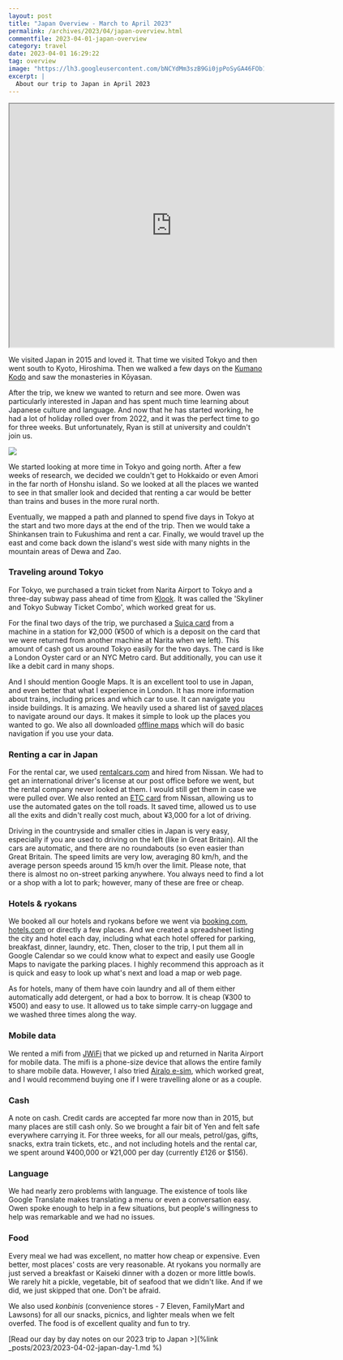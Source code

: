 ```yaml
---
layout: post
title: "Japan Overview - March to April 2023"
permalink: /archives/2023/04/japan-overview.html
commentfile: 2023-04-01-japan-overview
category: travel
date: 2023-04-01 16:29:22
tag: overview
image: "https://lh3.googleusercontent.com/bNCYdMm3szB9Gi0jpPoSyGA46FOb1qFp9bp-Bjxemuexb__Q-Ck5qdaKvsYUxDbDSDvNjF5Ky2kxS_MxH8642Iv1TLIrtHcVmxL_jL9_vMVVD1HZWu_6psyzs0c3u1lYeLntJOJpwi8=h480"
excerpt: |
  About our trip to Japan in April 2023
---
```


<iframe src="https://www.google.com/maps/d/embed?mid=1gojA3u_MVp4BVo2rBYW6zbMUKHAQ5KM&ehbc=2E312F" width="640" height="480"></iframe>

We visited Japan in 2015 and loved it. That time we visited Tokyo and then went south to Kyoto, Hiroshima. Then we walked a few days on the [Kumano Kodo](https://www.tb-kumano.jp/en/kumano-kodo/) and saw the monasteries in Kōyasan.

After the trip, we knew we wanted to return and see more. Owen was particularly interested in Japan and has spent much time learning about Japanese culture and language. And now that he has started working, he had a lot of holiday rolled over from 2022, and it was the perfect time to go for three weeks. But unfortunately, Ryan is still at university and couldn't join us.

  <a href="https://lh3.googleusercontent.com/KhwTk0L7mffULaQe-oYx2XFlyvgBePvGeGPya3HjavQgRBeLAdf1TLJc7lFogrfW0E0yGKyCWHUeQwUvRf_cQf9neRtE7HXiUG7OZWc0-yxL5hgwGVkbKI9n9ZkuGmtFxEolywOUPQY=w1920-h1080" target="_blank">
    <img src="https://lh3.googleusercontent.com/KhwTk0L7mffULaQe-oYx2XFlyvgBePvGeGPya3HjavQgRBeLAdf1TLJc7lFogrfW0E0yGKyCWHUeQwUvRf_cQf9neRtE7HXiUG7OZWc0-yxL5hgwGVkbKI9n9ZkuGmtFxEolywOUPQY=h480" />
  </a>

We started looking at more time in Tokyo and going north. After a few weeks of research, we decided we couldn't get to Hokkaido or even Amori in the far north of Honshu island. So we looked at all the places we wanted to see in that smaller look and decided that renting a car would be better than trains and buses in the more rural north.

Eventually, we mapped a path and planned to spend five days in Tokyo at the start and two more days at the end of the trip. Then we would take a Shinkansen train to Fukushima and rent a car. Finally, we would travel up the east and come back down the island's west side with many nights in the mountain areas of Dewa and Zao.

### Traveling around Tokyo

For Tokyo, we purchased a train ticket from Narita Airport to Tokyo and a three-day subway pass ahead of time from [Klook](https://www.klook.com/en-GB/activity/19437-skyliner-subway-ticket-tokyo/). It was called the 'Skyliner and Tokyo Subway Ticket Combo', which worked great for us.

For the final two days of the trip, we purchased a [Suica card](https://www.japan-rail-pass.com/transportation/prepaid-cards/suica) from a machine in a station for ¥2,000 (¥500 of which is a deposit on the card that we were returned from another machine at Narita when we left). This amount of cash got us around Tokyo easily for the two days. The card is like a London Oyster card or an NYC Metro card. But additionally, you can use it like a debit card in many shops.

And I should mention Google Maps. It is an excellent tool to use in Japan, and even better that what I experience in London. It has more information about trains, including prices and which car to use. It can navigate you inside buildings. It is amazing. We heavily used a shared list of [saved places](https://support.google.com/maps/answer/7280933) to navigate around our days. It makes it simple to look up the places you wanted to go. We also all downloaded [offline maps](https://support.google.com/maps/answer/6291838) which will do basic navigation if you use your data.

### Renting a car in Japan

For the rental car, we used [rentalcars.com](https://www.rentalcars.com/en/guides/driving-your-rental/japan-car-rental-guide/) and hired from Nissan. We had to get an international driver's license at our post office before we went, but the rental company never looked at them. I would still get them in case we were pulled over. We also rented an [ETC card](https://nissan-rentacar.com/english/guide/etc.html) from Nissan, allowing us to use the automated gates on the toll roads. It saved time, allowed us to use all the exits and didn't really cost much, about ¥3,000 for a lot of driving.

Driving in the countryside and smaller cities in Japan is very easy, especially if you are used to driving on the left (like in Great Britain). All the cars are automatic, and there are no roundabouts (so even easier than Great Britain. The speed limits are very low, averaging 80 km/h, and the average person speeds around 15 km/h over the limit. Please note, that there is almost no on-street parking anywhere. You always need to find a lot or a shop with a lot to park; however, many of these are free or cheap.

### Hotels & ryokans

We booked all our hotels and ryokans before we went via [booking.com](https://booking.com/), [hotels.com](https://hotels.com/) or directly a few places. And we created a spreadsheet listing the city and hotel each day, including what each hotel offered for parking, breakfast, dinner, laundry, etc. Then, closer to the trip, I put them all in Google Calendar so we could know what to expect and easily use Google Maps to navigate the parking places. I highly recommend this approach as it is quick and easy to look up what's next and load a map or web page.

As for hotels, many of them have coin laundry and all of them either automatically add detergent, or had a box to borrow. It is cheap (¥300 to ¥500) and easy to use. It allowed us to take simple carry-on luggage and we washed three times along the way.

### Mobile data

We rented a mifi from [JWiFi](https://wi-firental.com/) that we picked up and returned in Narita Airport for mobile data. The mifi is a phone-size device that allows the entire family to share mobile data. However, I also tried [Airalo e-sim](https://www.airalo.com/), which worked great, and I would recommend buying one if I were travelling alone or as a couple.

### Cash

A note on cash. Credit cards are accepted far more now than in 2015, but many places are still cash only. So we brought a fair bit of Yen and felt safe everywhere carrying it. For three weeks, for all our meals, petrol/gas, gifts, snacks, extra train tickets, etc., and not including hotels and the rental car, we spent around ¥400,000 or ¥21,000 per day (currently £126 or $156).

### Language

We had nearly zero problems with language. The existence of tools like Google Translate makes translating a menu or even a conversation easy. Owen spoke enough to help in a few situations, but people's willingness to help was remarkable and we had no issues.

### Food

Every meal we had was excellent, no matter how cheap or expensive. Even better, most places' costs are very reasonable. At ryokans you normally are just served a breakfast or Kaiseki dinner with a dozen or more little bowls. We rarely hit a pickle, vegetable, bit of seafood that we didn't like. And if we did, we just skipped that one. Don't be afraid.

We also used _konbinis_ (convenience stores - 7 Eleven, FamilyMart and Lawsons) for all our snacks, picnics, and lighter meals when we felt overfed. The food is of excellent quality and fun to try.

[Read our day by day notes on our 2023 trip to Japan >](%link \_posts/2023/2023-04-02-japan-day-1.md %)
